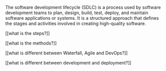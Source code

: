 The software development lifecycle (SDLC) is a process used by software development teams to plan, design, build, test, deploy, and maintain software applications or systems. It is a structured approach that defines the stages and activities involved in creating high-quality software.

[[what is the steps?]]

[[what is the methods?]]

[[what is different between Waterfall, Agile and DevOps?]]

[[what is different between development and deployment?]]

